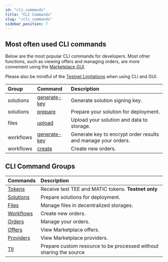 ```yaml
---
id: "cli_commands"
title: "CLI Commands"
slug: "/cli_commands"
sidebar_position: 7
---
```


## Most often used CLI commands

Below are the most popular CLI commands for developers. Most other functions, such as viewing offers and managing orders, are more convenient using the [Marketplace GUI](/developers/marketplace). 

Please also be mindful of the [Testnet Limitations](/testnet/limitations) when using CLI and GUI.

| **Group**                                      | **Command**                                                     | **Description**                                               |
|:-----------------------------------------------|:----------------------------------------------------------------|:--------------------------------------------------------------|
| solutions                                      | [generate-key](/developers/cli_commands/solutions/generate-key) | Generate solution signing key.                                |
| solutions                                      | [prepare](/developers/cli_commands/solutions/prepare)           | Prepare your solution for deployment.                         |
| files                                          | [upload](/developers/cli_commands/files/upload)                 | Upload your solution and data to storage.                     |
| workflows                                      | [generate-key](/developers/cli_commands/workflows/generate-key) | Generate key to encrypt order results and manage your orders. |
| workflows                                      | [create](/developers/cli_commands/workflows/create)             | Create new orders. |

## CLI Command Groups

| **Commands**                                    | **Description**                                                    |
|:------------------------------------------------|:-------------------------------------------------------------------|
| [Tokens](/developers/cli_commands/tokens)       | Receive test TEE and MATIC tokens. **Testnet only**                |
| [Solutions](/developers/cli_commands/solutions) | Prepare solutions for deployment.                                  |
| [Files](/developers/cli_commands/files)         | Manage files in decentralized storages.                            |
| [Workflows](/developers/cli_commands/workflows) | Create new orders.                                                 |
| [Orders](/developers/cli_commands/orders)       | Manage your orders.                                                |
| [Offers](/developers/cli_commands/offers)       | View Marketplace offers.                                           |
| [Providers](/developers/cli_commands/providers) | View Marketplace providers.                                        |
| [TII](/developers/cli_commands/tii)             | Prepare custom resource to be processed without sharing the source |
